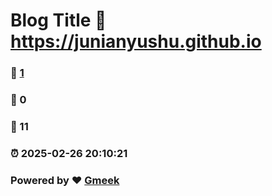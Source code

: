# Blog Title :link: https://junianyushu.github.io 
### :page_facing_up: [1](https://junianyushu.github.io/tag.html) 
### :speech_balloon: 0 
### :hibiscus: 11 
### :alarm_clock: 2025-02-26 20:10:21 
### Powered by :heart: [Gmeek](https://github.com/Meekdai/Gmeek)
